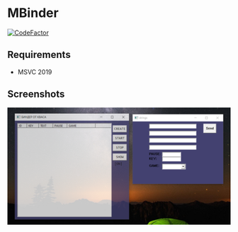 # MBinder
[![CodeFactor](https://www.codefactor.io/repository/github/sxaxq/m_macrosbebra/badge)](https://www.codefactor.io/repository/github/sxaxq/m_macrosbebra)

## Requirements
- MSVC 2019
## Screenshots
![Image alt](https://github.com/sxaxq/m_macrosbebra/raw/master/2.png)
